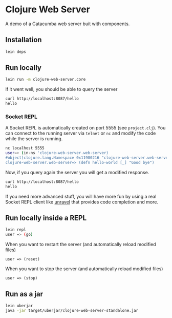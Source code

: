 # Clojure Web Server

A demo of a Catacumba web server buit with components.

## Installation

~~~bash
lein deps
~~~

## Run locally

~~~bash
lein run -m clojure-web-server.core
~~~

If it went well, you should be able to query the server 

~~~bash
curl http://localhost:8087/hello
hello
~~~

### Socket REPL 
A Socket REPL is automatically created on port 5555 (see `project.clj`). 
You can connect to the running server via `telnet` or `nc`  and modify the code while the server is running.

~~~bash
nc localhost 5555
user=> (in-ns 'clojure-web-server.web-server)
#object[clojure.lang.Namespace 0x11980216 "clojure-web-server.web-server"]
clojure-web-server.web-server=> (defn hello-world [_] "Good bye")
~~~

Now, if you query again the server you will get a modified response.

~~~bash
curl http://localhost:8087/hello
hello
~~~


If you need more advanced stuff, you will have more fun by using a real Socket REPL client like [unravel](https://github.com/Unrepl/unravel) that provides code completion and more. 


## Run locally inside a REPL
~~~bash
lein repl
user => (go)
~~~

When you want to restart the server (and automatically reload modified files)
~~~
user => (reset)
~~~

When you want to stop the server (and automatically reload modified files)
~~~
user => (stop)
~~~



## Run as a jar

~~~bash
lein uberjar
java -jar target/uberjar/clojure-web-server-standalone.jar
~~~

